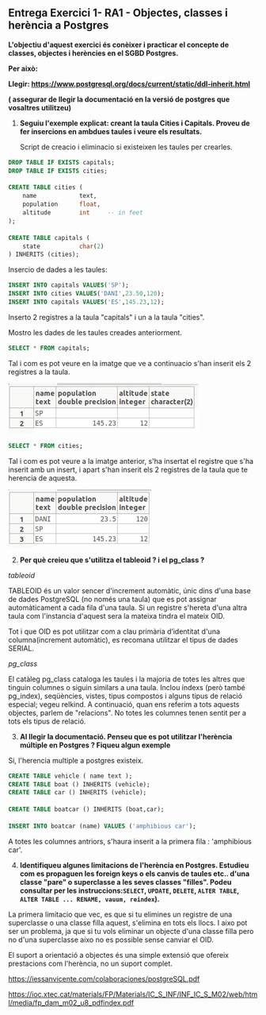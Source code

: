 ## Entrega Exercici 1- RA1 - Objectes, classes i herència a Postgres

**L'objectiu d'aquest exercici és conèixer i practicar el concepte de classes, objectes i herències en el SGBD Postgres.**

**Per això:**

**Llegir: https://www.postgresql.org/docs/current/static/ddl-inherit.html**

**( assegurar de llegir la documentació en la versió de postgres que vosaltres utilitzeu)**

1. **Seguiu l'exemple explicat: creant la taula Cities i Capitals.  Proveu de fer insercions en ambdues taules i veure els resultats.**

   Script de creacio i eliminacio si existeixen les taules per crearles. 

```sql
DROP TABLE IF EXISTS capitals;
DROP TABLE IF EXISTS cities;

CREATE TABLE cities (
    name            text,
    population      float,
    altitude        int     -- in feet
);

CREATE TABLE capitals (
    state           char(2)
) INHERITS (cities);
```

Insercio de dades a les taules:

```sql
INSERT INTO capitals VALUES('SP');
INSERT INTO cities VALUES('DANI',23.50,120);
INSERT INTO capitals VALUES('ES',145.23,12);
```

Inserto 2 registres a la taula "capitals" i un a la taula "cities".

Mostro les dades de les taules creades anteriorment.

```sql
SELECT * FROM capitals;
```

Tal i com es pot veure en la imatge que ve a continuacio s'han inserit els 2 registres a la taula.

![selectcapitals](img/selectcapitals.png)

```sql
SELECT * FROM cities;
```

Tal i com es pot veure a la imatge anterior, s'ha insertat el registre que s'ha inserit amb un insert, i apart s'han inserit els 2 registres de la taula que te herencia de aquesta.

![selectcities](img/selectcities.png)

2. **Per què creieu que s'utilitza el tableoid ? i el pg_class ?**

*tableoid*

TABLEOID és un valor sencer d'increment automàtic, únic dins d'una base de dades PostgreSQL (no només una taula) que es pot assignar automàticament a cada fila d'una taula. Si un registre s'hereta d'una altra taula com l'instancia d'aquest sera la mateixa tindra el mateix OID.

Tot i que OID es pot utilitzar com a clau primària d’identitat d'una columna(increment automàtic), es recomana utilitzar el tipus de dades SERIAL.

*pg_class*

El catàleg pg_class cataloga les taules i la majoria de totes les altres que tinguin columnes o siguin similars a una taula. Inclou índexs (però també pg_index), seqüències, vistes, tipus compostos i alguns tipus de relació especial; vegeu relkind. A continuació, quan ens referim a tots aquests objectes, parlem de "relacions". No totes les columnes tenen sentit per a tots els tipus de relació.

3. **Al llegir la documentació. Penseu que es pot utilitzar l'herència múltiple en Postgres ? Fiqueu algun exemple**

Si, l'herencia multiple a postgres existeix.

```sql
CREATE TABLE vehicle ( name text );
CREATE TABLE boat () INHERITS (vehicle);
CREATE TABLE car () INHERITS (vehicle);

CREATE TABLE boatcar () INHERITS (boat,car);

INSERT INTO boatcar (name) VALUES ('amphibious car');
```

A totes les columnes antriors, s'haura inserit a la primera fila : 'amphibious car'.

4. **Identifiqueu algunes limitacions de l'herència en Postgres.  Estudieu com es propaguen les foreign keys o els canvis de taules etc..  d'una classe "pare" o superclasse a les seves classes "filles". Podeu  consultar per les instruccions:`SELECT`, `UPDATE`, `DELETE`, `ALTER TABLE`,  `ALTER TABLE ... RENAME, vauum, reindex`).**

La primera limitacio que vec, es que si tu elimines un registre de una superclasse o una classe filla aquest, s'elimina en tots els llocs. I aixo pot ser un problema, ja que si tu vols eliminar un objecte d'una classe filla pero no d'una superclasse aixo no es possible sense canviar el OID. 

El suport a orientació a objectes és una simple extensió que ofereix prestacions com l'herència, no un suport complet.



https://iessanvicente.com/colaboraciones/postgreSQL.pdf

https://ioc.xtec.cat/materials/FP/Materials/IC_S_INF/INF_IC_S_M02/web/html/media/fp_dam_m02_u8_pdfindex.pdf
